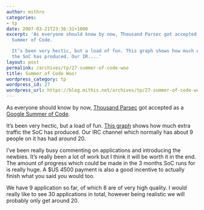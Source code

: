 ```yaml
---
author: mithro
categories:
- tp
date: 2007-03-21T23:36:31+1000
excerpt: 'As everyone should know by now, Thousand Parsec got accepted as a Google
  Summer of Code.

  It’s been very hectic, but a load of fun. This graph shows how much extra traffic
  the SoC has produced. Our IR....'
layout: post
permalink: /archives/tp/27-summer-of-code-woo
title: Summer of Code Woo!
wordpress_category: tp
wordpress_id: 27
wordpress_url: https://blog.mithis.net/archives/tp/27-summer-of-code-woo
---
```


<div >
<p>As everyone should know by now, <a href="http://www.thousandparsec.net/tp/">Thousand Parsec</a> got accepted as a <a href="http://code.google.com/soc/">Google Summer of Code</a>.</p>
<p>It’s been very hectic, but a load of fun. <a href="https://sourceforge.net/project/stats/detail.php?group_id=132078&ugn=thousandparsec&type=prweb&mode=60day">This graph</a> shows how much extra traffic the SoC has produced. Our IRC channel which normally has about 9 people on it has had around 20.</p>
<p>I’ve been really busy commenting on applications and introducing the newbies. It’s really been a lot of work but I think it will be worth it in the end. The amount of progress which could be made in the 3 months SoC runs for is really huge. A $US 4500 payment is also a good incentive to actually finish what you said you would too.</p>
<p>We have 9 application so far, of which 8 are of very high quality. I would really like to see 30 applications in total, however being realistic we will probably only get around 20.</p>
</div>